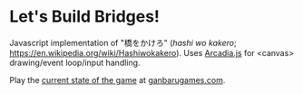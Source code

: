 # Let's Build Bridges!

Javascript implementation of "橋をかけろ" (_hashi wo kakero_; https://en.wikipedia.org/wiki/Hashiwokakero).
Uses [Arcadia.js](https://github.com/endemic/arcadia) for &lt;canvas> drawing/event loop/input handling.

Play the [current state of the game](http://ganbarugames.com/bridges/) at 
[ganbarugames.com](http://ganbarugames.com/).
